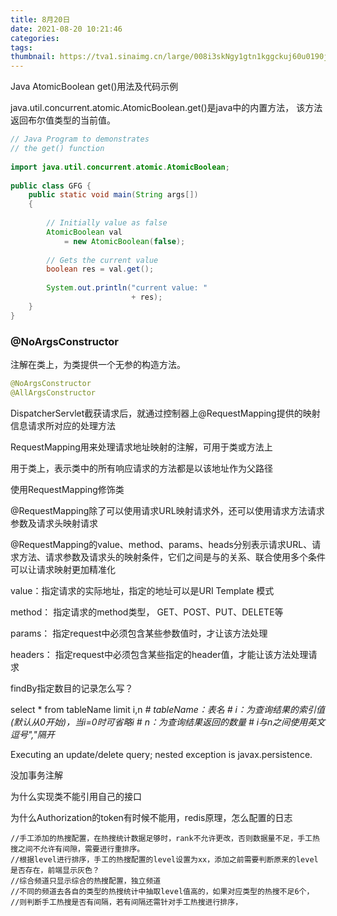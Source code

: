 ```yaml
---
title: 8月20日
date: 2021-08-20 10:21:46
categories:
tags:
thumbnail: https://tva1.sinaimg.cn/large/008i3skNgy1gtn1kggckuj60u0190jxy02.jpg
---
```


Java AtomicBoolean get()用法及代码示例

java.util.concurrent.atomic.AtomicBoolean.get()是java中的内置方法，
该方法返回布尔值类型的当前值。

```java
// Java Program to demonstrates 
// the get() function 
  
import java.util.concurrent.atomic.AtomicBoolean; 
  
public class GFG { 
    public static void main(String args[]) 
    { 
  
        // Initially value as false 
        AtomicBoolean val 
            = new AtomicBoolean(false); 
  
        // Gets the current value 
        boolean res = val.get(); 
  
        System.out.println("current value: "
                           + res); 
    } 
}
```



### @NoArgsConstructor

注解在类上，为类提供一个无参的构造方法。

```java
@NoArgsConstructor
@AllArgsConstructor
```



DispatcherServlet截获请求后，就通过控制器上@RequestMapping提供的映射信息请求所对应的处理方法

RequestMapping用来处理请求地址映射的注解，可用于类或方法上

用于类上，表示类中的所有响应请求的方法都是以该地址作为父路径

使用RequestMapping修饰类

@RequestMapping除了可以使用请求URL映射请求外，还可以使用请求方法请求参数及请求头映射请求

@RequestMapping的value、method、params、heads分别表示请求URL、请求方法、请求参数及请求头的映射条件，它们之间是与的关系、联合使用多个条件可以让请求映射更加精准化

value：指定请求的实际地址，指定的地址可以是URI Template 模式

method： 指定请求的method类型， GET、POST、PUT、DELETE等

params： 指定request中必须包含某些参数值时，才让该方法处理

headers： 指定request中必须包含某些指定的header值，才能让该方法处理请求




findBy指定数目的记录怎么写？

select * from tableName limit i,n *# tableName：表名* *# i：为查询结果的索引值(默认从0开始)，当i=0时可省略i* *# n：为查询结果返回的数量* *# i与n之间使用英文逗号","隔开*



Executing an update/delete query; nested exception is javax.persistence.

没加事务注解

为什么实现类不能引用自己的接口

为什么Authorization的token有时候不能用，redis原理，怎么配置的日志



```
//手工添加的热搜配置，在热搜统计数据足够时，rank不允许更改，否则数据量不足，手工热搜之间不允许有间隙，需要进行重排序。
//根据level进行排序，手工的热搜配置的level设置为xx，添加之前需要判断原来的level是否存在，前端显示灰色？
//综合频道只显示综合的热搜配置，独立频道
//不同的频道去各自的类型的热搜统计中抽取level值高的，如果对应类型的热搜不足6个，
//则判断手工热搜是否有间隔，若有间隔还需针对手工热搜进行排序，
```

